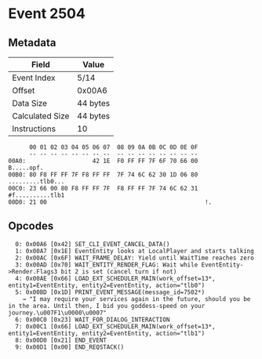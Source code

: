 # Event 2504

## Metadata

| Field           | Value    |
|-----------------|----------|
| Event Index     | 5/14     |
| Offset          | 0x00A6   |
| Data Size       | 44 bytes |
| Calculated Size | 44 bytes |
| Instructions    | 10       |

```
      00 01 02 03 04 05 06 07  08 09 0A 0B 0C 0D 0E 0F
      -- -- -- -- -- -- -- --  -- -- -- -- -- -- -- --
00A0:                   42 1E  F0 FF FF 7F 6F 70 66 00        B.....opf.
00B0: 80 F8 FF FF 7F F8 FF FF  7F 74 6C 62 30 1D 06 80  .........tlb0...
00C0: 23 66 00 80 F8 FF FF 7F  F8 FF FF 7F 74 6C 62 31  #f..........tlb1
00D0: 21 00                                             !.              
```

## Opcodes

```
  0: 0x00A6 [0x42] SET_CLI_EVENT_CANCEL_DATA()
  1: 0x00A7 [0x1E] EventEntity looks at LocalPlayer and starts talking
  2: 0x00AC [0x6F] WAIT_FRAME_DELAY: Yield until WaitTime reaches zero
  3: 0x00AD [0x70] WAIT_ENTITY_RENDER_FLAG: Wait while EventEntity->Render.Flags3 bit 2 is set (cancel turn if not)
  4: 0x00AE [0x66] LOAD_EXT_SCHEDULER_MAIN(work_offset=13*, entity1=EventEntity, entity2=EventEntity, action="tlb0")
  5: 0x00BD [0x1D] PRINT_EVENT_MESSAGE(message_id=7502*)
    → "I may require your services again in the future, should you be in the area. Until then, I bid you goddess-speed on your journey.\u007F1\u0000\u0007"
  6: 0x00C0 [0x23] WAIT_FOR_DIALOG_INTERACTION
  7: 0x00C1 [0x66] LOAD_EXT_SCHEDULER_MAIN(work_offset=13*, entity1=EventEntity, entity2=EventEntity, action="tlb1")
  8: 0x00D0 [0x21] END_EVENT
  9: 0x00D1 [0x00] END_REQSTACK()
```
